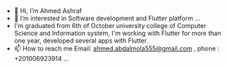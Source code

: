 - 👋 Hi, I’m Ahmed Ashraf
- 👀 I’m interested in Software development and Flutter platform ...
-  I'm graduated from 6th of October university college of Computer Science and Information system,  I'm 
   working with Flutter for more than one year, developed several apps with Flutter.
- 📫 How to reach me Email: ahmed.abdalmola555@gmail.com , phone : +201006923914 ...

<!---
ElGenius-developer/ElGenius-developer is a ✨ special ✨ repository because its `README.md` (this file) appears on your GitHub profile.
You can click the Preview link to take a look at your changes.
--->
